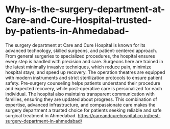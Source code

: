 # Why-is-the-surgery-department-at-Care-and-Cure-Hospital-trusted-by-patients-in-Ahmedabad-

The surgery department at Care and Cure Hospital is known for its advanced technology, skilled surgeons, and patient-centered approach. From general surgeries to specialized procedures, the hospital ensures every step is handled with precision and care. Surgeons here are trained in the latest minimally invasive techniques, which reduce pain, minimize hospital stays, and speed up recovery. The operation theatres are equipped with modern instruments and strict sterilization protocols to ensure patient safety. Pre-surgery counseling helps patients understand their procedure and expected recovery, while post-operative care is personalized for each individual. The hospital also maintains transparent communication with families, ensuring they are updated about progress. This combination of expertise, advanced infrastructure, and compassionate care makes the surgery department a trusted choice for patients seeking reliable and safe surgical treatment in Ahmedabad.
https://careandcurehospital.co.in/best-surgery-department-in-ahmedabad/
